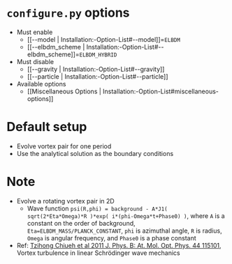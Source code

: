 # `configure.py` options
- Must enable
  - [[--model | Installation:-Option-List#--model]]=`ELBDM`
  - [[--elbdm_scheme | Installation:-Option-List#--elbdm_scheme]]=`ELBDM_HYBRID`
- Must disable
  - [[--gravity | Installation:-Option-List#--gravity]]
  - [[--particle | Installation:-Option-List#--particle]]
- Available options
  - [[Miscellaneous Options | Installation:-Option-List#miscellaneous-options]]


# Default setup
- Evolve vortex pair for one period
- Use the analytical solution as the boundary conditions


# Note
- Evolve a rotating vortex pair in 2D
  - Wave function `psi(R,phi) = background - A*J1( sqrt(2*Eta*Omega)*R )*exp( i*(phi-Omega*t+Phase0) )`,
    where `A` is a constant on the order of background, `Eta=ELBDM_MASS/PLANCK_CONSTANT`,
    `phi` is azimuthal angle, `R` is radius, `Omega` is angular frequency, and `Phase0` is a phase constant
- Ref: [Tzihong Chiueh et al 2011 J. Phys. B: At. Mol. Opt. Phys. 44 115101](https://doi.org/10.1088/0953-4075/44/11/115101),
  Vortex turbulence in linear Schrödinger wave mechanics

